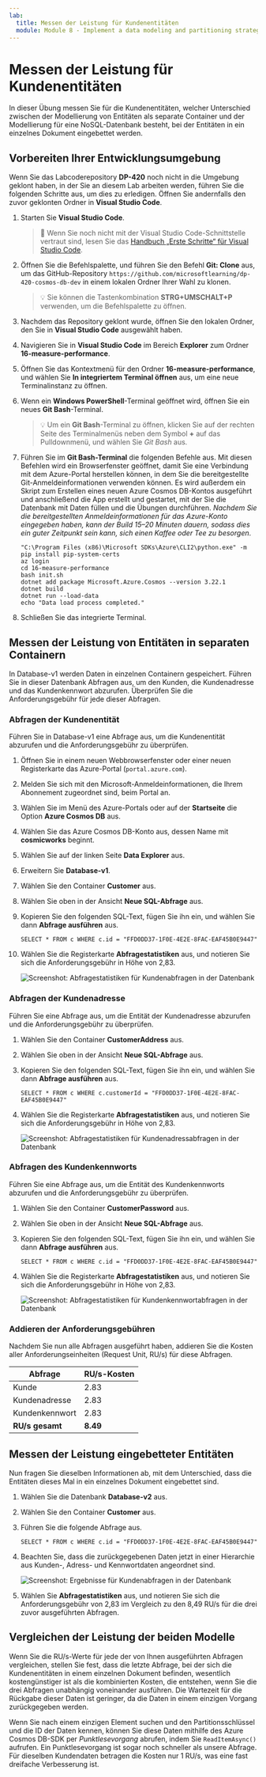 ```yaml
---
lab:
  title: Messen der Leistung für Kundenentitäten
  module: Module 8 - Implement a data modeling and partitioning strategy for Azure Cosmos DB for NoSQL
---
```


# Messen der Leistung für Kundenentitäten

In dieser Übung messen Sie für die Kundenentitäten, welcher Unterschied zwischen der Modellierung von Entitäten als separate Container und der Modellierung für eine NoSQL-Datenbank besteht, bei der Entitäten in ein einzelnes Dokument eingebettet werden.

## Vorbereiten Ihrer Entwicklungsumgebung

Wenn Sie das Labcoderepository **DP-420** noch nicht in die Umgebung geklont haben, in der Sie an diesem Lab arbeiten werden, führen Sie die folgenden Schritte aus, um dies zu erledigen. Öffnen Sie andernfalls den zuvor geklonten Ordner in **Visual Studio Code**.

1. Starten Sie **Visual Studio Code**.

    > &#128221; Wenn Sie noch nicht mit der Visual Studio Code-Schnittstelle vertraut sind, lesen Sie das [Handbuch „Erste Schritte“ für Visual Studio Code][code.visualstudio.com/docs/getstarted].

1. Öffnen Sie die Befehlspalette, und führen Sie den Befehl **Git: Clone** aus, um das GitHub-Repository ``https://github.com/microsoftlearning/dp-420-cosmos-db-dev`` in einem lokalen Ordner Ihrer Wahl zu klonen.

    > &#128161; Sie können die Tastenkombination **STRG+UMSCHALT+P** verwenden, um die Befehlspalette zu öffnen.

1. Nachdem das Repository geklont wurde, öffnen Sie den lokalen Ordner, den Sie in **Visual Studio Code** ausgewählt haben.

1. Navigieren Sie in **Visual Studio Code** im Bereich **Explorer** zum Ordner **16-measure-performance**.

1. Öffnen Sie das Kontextmenü für den Ordner **16-measure-performance**, und wählen Sie **In integriertem Terminal öffnen** aus, um eine neue Terminalinstanz zu öffnen.

1. Wenn ein **Windows PowerShell**-Terminal geöffnet wird, öffnen Sie ein neues **Git Bash**-Terminal.

    > &#128161; Um ein **Git Bash**-Terminal zu öffnen, klicken Sie auf der rechten Seite des Terminalmenüs neben dem Symbol **+** auf das Pulldownmenü, und wählen Sie *Git Bash* aus.

1. Führen Sie im **Git Bash-Terminal** die folgenden Befehle aus. Mit diesen Befehlen wird ein Browserfenster geöffnet, damit Sie eine Verbindung mit dem Azure-Portal herstellen können, in dem Sie die bereitgestellte Git-Anmeldeinformationen verwenden können. Es wird außerdem ein Skript zum Erstellen eines neuen Azure Cosmos DB-Kontos ausgeführt und anschließend die App erstellt und gestartet, mit der Sie die Datenbank mit Daten füllen und die Übungen durchführen. *Nachdem Sie die bereitgestellten Anmeldeinformationen für das Azure-Konto eingegeben haben, kann der Build 15–20 Minuten dauern, sodass dies ein guter Zeitpunkt sein kann, sich einen Kaffee oder Tee zu besorgen*.

    ```
    "C:\Program Files (x86)\Microsoft SDKs\Azure\CLI2\python.exe" -m pip install pip-system-certs
    az login
    cd 16-measure-performance
    bash init.sh
    dotnet add package Microsoft.Azure.Cosmos --version 3.22.1
    dotnet build
    dotnet run --load-data
    echo "Data load process completed."

    ```

1. Schließen Sie das integrierte Terminal.

## Messen der Leistung von Entitäten in separaten Containern

In Database-v1 werden Daten in einzelnen Containern gespeichert. Führen Sie in dieser Datenbank Abfragen aus, um den Kunden, die Kundenadresse und das Kundenkennwort abzurufen. Überprüfen Sie die Anforderungsgebühr für jede dieser Abfragen.

### Abfragen der Kundenentität

Führen Sie in Database-v1 eine Abfrage aus, um die Kundenentität abzurufen und die Anforderungsgebühr zu überprüfen.

1. Öffnen Sie in einem neuen Webbrowserfenster oder einer neuen Registerkarte das Azure-Portal (``portal.azure.com``).

1. Melden Sie sich mit den Microsoft-Anmeldeinformationen, die Ihrem Abonnement zugeordnet sind, beim Portal an.

1. Wählen Sie im Menü des Azure-Portals oder auf der **Startseite** die Option **Azure Cosmos DB** aus.
1. Wählen Sie das Azure Cosmos DB-Konto aus, dessen Name mit **cosmicworks** beginnt.
1. Wählen Sie auf der linken Seite **Data Explorer** aus.
1. Erweitern Sie **Database-v1**.
1. Wählen Sie den Container **Customer** aus.
1. Wählen Sie oben in der Ansicht **Neue SQL-Abfrage** aus.
1. Kopieren Sie den folgenden SQL-Text, fügen Sie ihn ein, und wählen Sie dann **Abfrage ausführen** aus.

    ```
    SELECT * FROM c WHERE c.id = "FFD0DD37-1F0E-4E2E-8FAC-EAF45B0E9447"
    ```

1. Wählen Sie die Registerkarte **Abfragestatistiken** aus, und notieren Sie sich die Anforderungsgebühr in Höhe von 2,83.

    ![Screenshot: Abfragestatistiken für Kundenabfragen in der Datenbank](media/17-customer-query-v1.png)

### Abfragen der Kundenadresse

Führen Sie eine Abfrage aus, um die Entität der Kundenadresse abzurufen und die Anforderungsgebühr zu überprüfen.

1. Wählen Sie den Container **CustomerAddress** aus.
1. Wählen Sie oben in der Ansicht **Neue SQL-Abfrage** aus.
1. Kopieren Sie den folgenden SQL-Text, fügen Sie ihn ein, und wählen Sie dann **Abfrage ausführen** aus.

    ```
    SELECT * FROM c WHERE c.customerId = "FFD0DD37-1F0E-4E2E-8FAC-EAF45B0E9447"
    ```

1. Wählen Sie die Registerkarte **Abfragestatistiken** aus, und notieren Sie sich die Anforderungsgebühr in Höhe von 2,83.

    ![Screenshot: Abfragestatistiken für Kundenadressabfragen in der Datenbank](media/17-customer-address-query-v1.png)

### Abfragen des Kundenkennworts

Führen Sie eine Abfrage aus, um die Entität des Kundenkennworts abzurufen und die Anforderungsgebühr zu überprüfen.

1. Wählen Sie den Container **CustomerPassword** aus.
1. Wählen Sie oben in der Ansicht **Neue SQL-Abfrage** aus.
1. Kopieren Sie den folgenden SQL-Text, fügen Sie ihn ein, und wählen Sie dann **Abfrage ausführen** aus.

    ```
    SELECT * FROM c WHERE c.id = "FFD0DD37-1F0E-4E2E-8FAC-EAF45B0E9447"
    ```

1. Wählen Sie die Registerkarte **Abfragestatistiken** aus, und notieren Sie sich die Anforderungsgebühr in Höhe von 2,83.

    ![Screenshot: Abfragestatistiken für Kundenkennwortabfragen in der Datenbank](media/17-customer-password-query-v1.png)

### Addieren der Anforderungsgebühren

Nachdem Sie nun alle Abfragen ausgeführt haben, addieren Sie die Kosten aller Anforderungseinheiten (Request Unit, RU/s) für diese Abfragen.

|**Abfrage**|**RU/s-Kosten**|
|---------|---------|
|Kunde|2.83|
|Kundenadresse|2.83|
|Kundenkennwort|2.83|
|**RU/s gesamt**|**8.49**|

## Messen der Leistung eingebetteter Entitäten

Nun fragen Sie dieselben Informationen ab, mit dem Unterschied, dass die Entitäten dieses Mal in ein einzelnes Dokument eingebettet sind.

1. Wählen Sie die Datenbank **Database-v2** aus.
1. Wählen Sie den Container **Customer** aus.
1. Führen Sie die folgende Abfrage aus. 

    ```
    SELECT * FROM c WHERE c.id = "FFD0DD37-1F0E-4E2E-8FAC-EAF45B0E9447"
    ```

1. Beachten Sie, dass die zurückgegebenen Daten jetzt in einer Hierarchie aus Kunden-, Adress- und Kennwortdaten angeordnet sind.

    ![Screenshot: Ergebnisse für Kundenabfragen in der Datenbank](media/17-customer-query-v2.png)

1. Wählen Sie **Abfragestatistiken** aus, und notieren Sie sich die Anforderungsgebühr von 2,83 im Vergleich zu den 8,49 RU/s für die drei zuvor ausgeführten Abfragen.

## Vergleichen der Leistung der beiden Modelle

Wenn Sie die RU/s-Werte für jede der von Ihnen ausgeführten Abfragen vergleichen, stellen Sie fest, dass die letzte Abfrage, bei der sich die Kundenentitäten in einem einzelnen Dokument befinden, wesentlich kostengünstiger ist als die kombinierten Kosten, die entstehen, wenn Sie die drei Abfragen unabhängig voneinander ausführen. Die Wartezeit für die Rückgabe dieser Daten ist geringer, da die Daten in einem einzigen Vorgang zurückgegeben werden.

Wenn Sie nach einem einzigen Element suchen und den Partitionsschlüssel und die ID der Daten kennen, können Sie diese Daten mithilfe des Azure Cosmos DB-SDK per *Punktlesevorgang* abrufen, indem Sie `ReadItemAsync()` aufrufen. Ein Punktlesevorgang ist sogar noch schneller als unsere Abfrage. Für dieselben Kundendaten betragen die Kosten nur 1 RU/s, was eine fast dreifache Verbesserung ist.

[code.visualstudio.com/docs/getstarted]: https://code.visualstudio.com/docs/getstarted/tips-and-tricks
